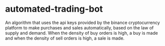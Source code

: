 # automated-trading-bot

An algorithm that uses the api keys provided by the binance cryptocurrency platform to make purchases and sales automatically, based on the law of supply and demand. When the density of buy orders is high, a buy is made and when the density of sell orders is high, a sale is made.

